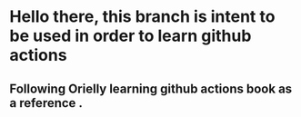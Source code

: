 # Hello there, this branch is intent to be used in order to learn github actions

## Following Orielly learning github actions book as a reference .
